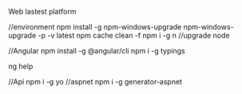 Web lastest platform

//environment
npm install -g npm-windows-upgrade
npm-windows-upgrade -p -v latest
npm cache clean -f
npm i -g n //upgrade node


//Angular
npm install -g @angular/cli
npm i -g typings

ng help

//Api
npm i -g yo //aspnet
npm i -g generator-aspnet